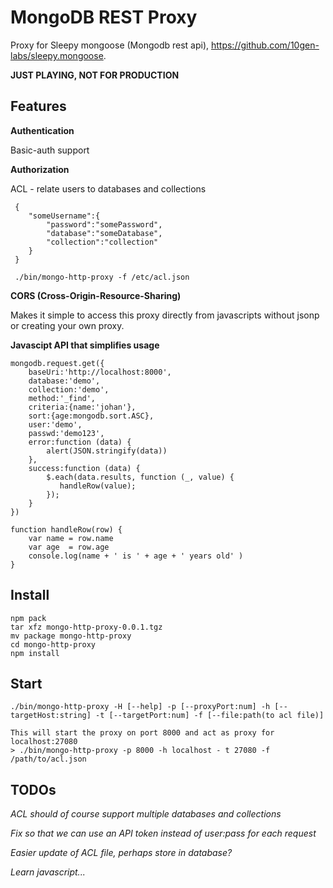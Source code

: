 # MongoDB REST Proxy

Proxy for Sleepy mongoose (Mongodb rest api), https://github.com/10gen-labs/sleepy.mongoose.

**JUST PLAYING, NOT FOR PRODUCTION**


## Features

**Authentication**

Basic-auth support

**Authorization**

ACL - relate users to databases and collections

     {
     	"someUsername":{
     	    "password":"somePassword",
     	    "database":"someDatabase",
     	    "collection":"collection"
     	}
     }
     
     ./bin/mongo-http-proxy -f /etc/acl.json

**CORS (Cross-Origin-Resource-Sharing)**

Makes it simple to access this proxy directly from javascripts without jsonp or creating your own proxy.

**Javascipt API that simplifies usage**

    mongodb.request.get({
        baseUri:'http://localhost:8000',
        database:'demo',
        collection:'demo',
        method:'_find',
        criteria:{name:'johan'},
        sort:{age:mongodb.sort.ASC},
        user:'demo',
        passwd:'demo123',
        error:function (data) {
            alert(JSON.stringify(data))
        },
        success:function (data) {
            $.each(data.results, function (_, value) {
               handleRow(value);
            });
        }
    })

    function handleRow(row) {
        var name = row.name
        var age  = row.age
        console.log(name + ' is ' + age + ' years old' )
    }
    
## Install

    npm pack
    tar xfz mongo-http-proxy-0.0.1.tgz
    mv package mongo-http-proxy
    cd mongo-http-proxy
    npm install

## Start

    ./bin/mongo-http-proxy -H [--help] -p [--proxyPort:num] -h [--targetHost:string] -t [--targetPort:num] -f [--file:path(to acl file)]
    
    This will start the proxy on port 8000 and act as proxy for localhost:27080
    > ./bin/mongo-http-proxy -p 8000 -h localhost - t 27080 -f /path/to/acl.json
    
## TODOs

*ACL should of course support multiple databases and collections*

*Fix so that we can use an API token instead of user:pass for each request*

*Easier update of ACL file, perhaps store in database?*

*Learn javascript...*
